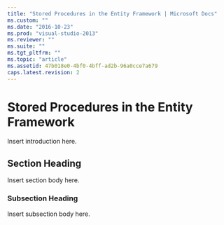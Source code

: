 ```yaml
---
title: "Stored Procedures in the Entity Framework | Microsoft Docs"
ms.custom: ""
ms.date: "2016-10-23"
ms.prod: "visual-studio-2013"
ms.reviewer: ""
ms.suite: ""
ms.tgt_pltfrm: ""
ms.topic: "article"
ms.assetid: 47b018e0-4bf0-4bff-ad2b-96a0cce7a679
caps.latest.revision: 2
---
```

# Stored Procedures in the Entity Framework
Insert introduction here.  
  
## Section Heading  
 Insert section body here.  
  
### Subsection Heading  
 Insert subsection body here.